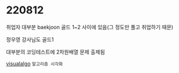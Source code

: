 # 220812

취업자 대부분 baekjoon 골드 1~2 사이에 있음(그 정도만 풀고 취업하기 때문)

정우영 강사님도 골드1

대부분의 코딩테스트에 2차원배열 문제 출제됨

[visualalgo](https://visualgo.net/en) `알고리즘 시각화`